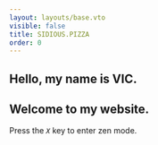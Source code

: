```yaml
---
layout: layouts/base.vto
visible: false
title: SIDIOUS.PIZZA
order: 0
---
```


<style>
    picture {
        mix-blend-mode: difference;
    }
</style>

<h2>Hello, my name is VIC.</h2>
<h2>Welcome to my website.</h2>

Press the <em>`X`</em> key to enter zen mode.
